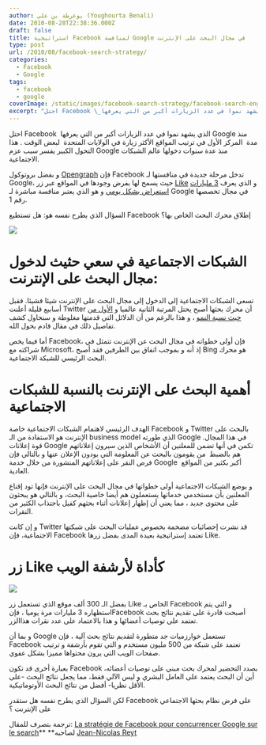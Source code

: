 ```yaml
---
author: يوغرطة بن علي (Youghourta Benali)
date: 2010-08-28T22:38:36.000Z
draft: false
title: استراتيجية Facebook لمنافسة Google في مجال البحث على الإنترنت
type: post
url: /2010/08/facebook-search-strategy/
categories:
  - Facebook
  - Google
tags:
  - facebook
  - google
coverImage: /static/images/facebook-search-strategy/facebook-search-engine.jpg
excerpt: "احتل Facebook \_الذي يشهد نموا في عدد الزيارات أكبر من التي يعرفها Google منذ مدة\_ المركز الأول في ترتيب المواقع الأكثر زيارة في الولايات المتحدة\_ لبعض الوقت . هذا التحول الكبير يفسر سبب عزم Google منذ عدة سنوات دخولها عالم"
---
```

احتل Facebook  الذي يشهد نموا في عدد الزيارات أكبر من التي يعرفها Google منذ مدة  المركز الأول في ترتيب المواقع الأكثر زيارة في الولايات المتحدة  لبعض الوقت . هذا التحول الكبير يفسر سبب عزم Google منذ عدة سنوات دخولها عالم الشبكات الاجتماعية.

و بفضل بروتوكول [Opengraph](http://developers.facebook.com/docs/opengraph) فإن Facebook تدخل مرحلة جديدة في منافستها لـ Google، حيث يسمح لها بفرض وجودها في المواقع عبر زر [Like](http://developers.facebook.com/docs/reference/plugins/like) و الذي يعرف [3 مليارات استعراض بشكل يومي](http://social.venturebeat.com/2010/07/07/facebook-like-buttons/) و هو الذي يعتبر منافسة مباشرة لـ Google في مجال تخصصها رقم 1.

السؤال الذي يطرح نفسه هو: هل تستطيع Facebook إطلاق محرك البحث الخاص بها؟

![](/static/images/facebook-search-strategy/facebook-search-engine.jpg)

# الشبكات الاجتماعية في سعي حثيث لدخول مجال البحث على الإنترنت:

تسعى الشبكات الاجتماعية إلى الدخول إلى مجال البحث على الإنترنت شيئا فشيئا. فقبل أسابيع قليلة أعلنت Twitter أن محرك بحثها أصبح يحتل المرتبة الثانية عالميا و [الأول من حيث نسبة النمو](http://social.venturebeat.com/2010/07/06/twitter-search-800-million-queries/) ، و هذا بالرغم من أن الدلائل التي قدمتها مغلوطة و سنحاول كشف تفاصيل ذلك في مقال قادم بحول الله.

أما فيما يخص Facebook، فإن أولى خطواته في مجال البحث عن الإنترنت تتمثل في شراكته مع Microsoft، إذ أنه و بموجب اتفاق بين الطرفين فقد أصبح Bing هو محرك البحث الرئيسي للشبكة الاجتماعية.

# أهمية البحث على الإنترنت بالنسبة للشبكات الاجتماعية

الهدف الرئيسي لاهتمام الشبكات الاجتماعية خاصة Facebook و Twitter بالبحث على الإنترنت هو الاستفادة من الـ business model الذي طورته Google في هذا المجال. قوة إعلانات Google تكمن في أنها تضمن للمعلنين أن الأشخاص الذين سيرون إعلاناتهم هم بالضبط  من يقومون بالبحث عن المعلومة التي يودون الإعلان عنها و بالتالي فإن فرص النقر على إعلاناتهم المنشورة من خلال خدمة Google  أكبر بكثير من المواقع العادية.

و بوضع الشبكات الاجتماعية أولى خطواتها في مجال البحث على الإنترنت فإنها تود إقناع المعلنين بأن مستخدمي خدماتها يستعملون هم أيضا خاصية البحث، و بالتالي هو يبحثون على محتوى جديد ، مما يعني أن إظهار إعلانات أثناء بحثهم كفيل باجتذاب الكثير من النقرات.

و إن كانت Twitter قد نشرت إحصائيات مضخمة بخصوص عمليات البحث على شبكتها الاجتماعية، فإن Facebook تعتمد إستراتيجية بعيدة المدى بفضل زرها Like.

[](https://socialmedia4arab.com/wp-content/uploads/2010/08/facebook-search-engine.jpg)

# زر Like كأداة لأرشفة الويب

![](/static/images/facebook-search-strategy/facebook_like_button_stamp.jpg)

بفضل الـ 300 ألف موقع الذي تستعمل زر Like الخاص بـ Facebook و التي يتم استظهاره 3 مليارات مرة يوميا ، فإنFacebook أصبحت قادرة على تقديم نتائج بحث تعتمد على توصيات أعضائها و هذا بالاعتماد على عدد نقرات هذاالزر.

و بما أن Google تستعمل خوارزميات جد متطورة لتقديم نتائج بحث آلية ، فإن Facebook تعتمد على شبكة من 500 مليون مستخدم و التي تقوم بأرشفة و ترتيب صفحات الويب التي يرون محتواها مميزا بشكل عفوي.

بعبارة أخرى قد تكون Facebook بصدد التحضير لمحرك بحث مبني على توصيات أعضائه، أين أن البحث يعتمد على العامل البشري و ليس الآلي فقط، مما يجعل نتائج البحث -على الأقل نظريا- أفضل من نتائج البحث الأوتوماتيكية.

لكن السؤال الذي يطرح نفسه هل ستقدر Facebook على فرض نظام بحثها الاجتماعي  على الإنترنت ؟

ترجمة بتصرف للمقال: [La stratégie de Facebook pour concurrencer Google sur le search](http://reyt.net/blog/reseaux-sociaux/la-strategie-de-facebook-pour-concurrencer-google-sur-le-search/)\*\* \*\*لصاحبه [Jean-Nicolas Reyt](http://twitter.com/jnreyt)
